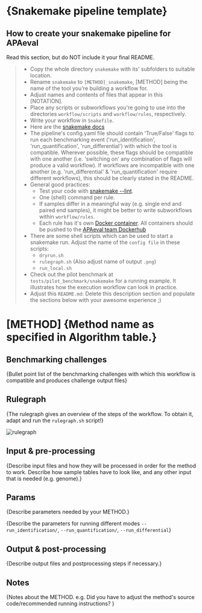 # {Snakemake pipeline template}

## How to create your snakemake pipeline for APAeval
Read this section, but do NOT include it your final README.
> * Copy the whole directory `snakemake` with its' subfolders to suitable location.
> * Rename `snakemake` to `[METHOD]_snakemake`, [METHOD] being the name of the tool you're building a workflow for.
> * Adjust names and contents of files that appear in this [NOTATION].
> * Place any scripts or subworkflows you're going to use into the directories `workflow/scripts` and `workflow/rules`, respectively.
> * Write your workflow in `Snakefile`.
> * Here are the [snakemake docs](https://snakemake.readthedocs.io/en/stable/index.html)
> * The pipeline's config.yaml file should contain 'True/False' flags to run each benchmarking event ('run_identification', 'run_quantification', 'run_differential') with which the tool is compatible. Wherever possible, these flags should be compatible with one another (i.e. 'switching on' any combination of flags will produce a valid workflow). If workflows are incompatible with one another (e.g. 'run_differential' & 'run_quantification' require different workflows), this should be clearly stated in the README.
> * General good practices:
>     * Test your code with [snakemake --lint](https://snakemake.readthedocs.io/en/stable/snakefiles/writing_snakefiles.html#best-practices).
>     * One (shell) command per rule.
>     * If samples differ in a meaningful way (e.g. single end and paired end samples), it might be better to write subworkflows within `workflow/rules`.
>     * Each rule has it's own [Docker container](https://www.docker.com/resources/what-container). All containers should be pushed to the [APAeval team Dockerhub](https://hub.docker.com/u/apaeval)
> * There are some shell scripts which can be used to start a snakemake run. Adjust the name of the `config file` in these scripts:
>     * `dryrun.sh`
>     * `rulegraph.sh` (Also adjust name of output `.png`)
>     * `run_local.sh`
> * Check out the pilot benchmark at `tests/pilot_benchmark/snakemake` for a running example. It illustrates how the execution workflow can look in practice.
> * Adjust this `README.md`: Delete this description section and populate the sections below with your awesome experience ;)

# [METHOD] {Method name as specified in Algorithm table.}

## Benchmarking challenges

{Bullet point list of the benchmarking challenges with which this workflow is compatible and produces challenge output files}

## Rulegraph

{The rulegraph gives an overview of the steps of the workflow. To obtain it, adapt and run the `rulegraph.sh` script!}

![rulegraph](rulegraph.[METHOD].png)

## Input & pre-processing

{Describe input files and how they will be processed in order for the method to work. Describe how sample tables have to look like, and any other input that is needed (e.g. genome).}

## Params

{Describe parameters needed by your METHOD.}

{Describe the parameters for running different modes `--run_identification/`, `--run_quantification/`, `--run_differential`}

## Output & post-processing

{Describe output files and postprocessing steps if necessary.}

## Notes

{Notes about the METHOD.
e.g. Did you have to adjust the method's source code/recommended running instructions?
}
